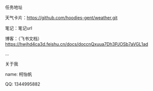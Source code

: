 任务地址

天气卡片：https://github.com/hoodies-gent/weather.git

笔记：笔记url

博客：（飞书文档）https://hwjhd4ca3d.feishu.cn/docs/doccnQxuua7Dh3PJOSb7aVGL1ad

...

关于我

name: 柯怡帆

QQ: 1344995882
